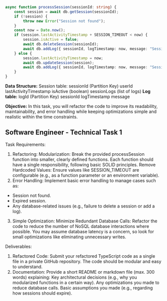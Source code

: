 ```typescript
async function processSession(sessionId: string) {
    const session = await db.getSession(sessionId);
    if (!session) {
        throw new Error("Session not found");
    }
    const now = Date.now();
    if (session.lastActivityTimestamp + SESSION_TIMEOUT < now) {
        session.isActive = false;
        await db.deleteSession(sessionId);
        await db.addLog({ sessionId, logTimestamp: now, message: "Session expired" });
    } else {
        session.lastActivityTimestamp = now;
        await db.updateSession(session);
        await db.addLog({ sessionId, logTimestamp: now, message: "Session updated" });
    }
}
```
**Data Structure:**
Session table:
sessionId (Partition Key)
userId
lastActivityTimestamp
isActive (boolean)
sessionLogs (list of logs)
**Log table:**
logId (Partition Key)
sessionId
logTimestamp
message

**Objective:**
In this task, you will refactor the code to improve its readability, maintainability, and error handling while keeping optimizations simple and realistic within the time constraints.
## Software Engineer - Technical Task 1
Task Requirements:
1. Refactoring:
Modularization: Break the provided processSession function into smaller, clearly defined functions.
Each function should have a single responsibility, following basic SOLID principles.
Remove Hardcoded Values: Ensure values like SESSION_TIMEOUT are configurable (e.g., as a function parameter or an environment variable).
2. Error Handling:
Implement basic error handling to manage cases such as:
- Session not found.
- Expired session.
- Any database-related issues (e.g., failure to delete a session or add a log).

3. Simple Optimization:
Minimize Redundant Database Calls: Refactor the code to reduce the number of NoSQL database
interactions where possible. You may assume database latency is a concern, so look for small
optimizations like eliminating unnecessary writes.

Deliverables:
1. Refactored Code:
Submit your refactored TypeScript code as a single file in a private GitHub repository.
The code should be modular and easy to understand.
2. Documentation:
Provide a short README or markdown file (max. 300 words) explaining:
Key architectural decisions (e.g., why you modularized functions in a certain way).
Any optimizations you made to reduce database calls.
Basic assumptions you made (e.g., regarding how sessions should expire).